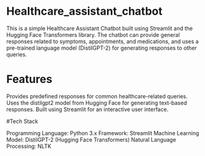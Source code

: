 # Healthcare_assistant_chatbot

This is a simple Healthcare Assistant Chatbot built using Streamlit and the Hugging Face Transformers library. The chatbot can provide general responses related to symptoms, appointments, and medications, and uses a pre-trained language model (DistilGPT-2) for generating responses to other queries.

# Features

Provides predefined responses for common healthcare-related queries.
Uses the distilgpt2 model from Hugging Face for generating text-based responses.
Built using Streamlit for an interactive user interface.

#Tech Stack

Programming Language: Python 3.x
Framework: Streamlit
Machine Learning Model: DistilGPT-2 (Hugging Face Transformers)
Natural Language Processing: NLTK
